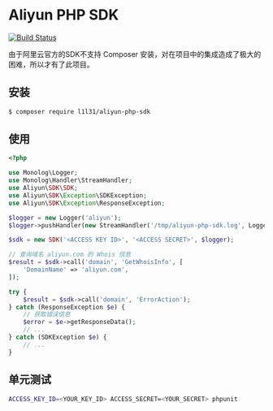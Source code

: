 # Aliyun PHP SDK

[![Build Status](https://travis-ci.org/l1l31/aliyun-php-sdk.svg?branch=master)](https://travis-ci.org/l1l31/aliyun-php-sdk)

由于阿里云官方的SDK不支持 Composer 安装，对在项目中的集成造成了极大的困难，所以才有了此项目。

## 安装

```bash
$ composer require l1l31/aliyun-php-sdk
```

## 使用

```php
<?php

use Monolog\Logger;
use Monolog\Handler\StreamHandler;
use Aliyun\SDK\SDK;
use Aliyun\SDK\Exception\SDKException;
use Aliyun\SDK\Exception\ResponseException;

$logger = new Logger('aliyun');
$logger->pushHandler(new StreamHandler('/tmp/aliyun-php-sdk.log', Logger::INFO));

$sdk = new SDK('<ACCESS KEY ID>', '<ACCESS SECRET>', $logger);

// 查询域名 aliyun.com 的 Whois 信息
$result = $sdk->call('domain', 'GetWhoisInfo', [
    'DomainName' => 'aliyun.com',
]);

try {
    $result = $sdk->call('domain', 'ErrorAction');
} catch (ResponseException $e) {
    // 获取错误信息
    $error = $e->getResponseData();
    // ...
} catch (SDKException $e) {
    // ...
}

```

## 单元测试

```bash
ACCESS_KEY_ID=<YOUR_KEY_ID> ACCESS_SECRET=<YOUR_SECRET> phpunit 
```
